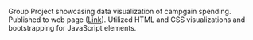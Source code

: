 Group Project showcasing data visualization of campgain spending. Published to web page ([Link](https://groups.ischool.berkeley.edu/buyingapresident/)). Utilized HTML and CSS visualizations and bootstrapping for JavaScript elements. 
